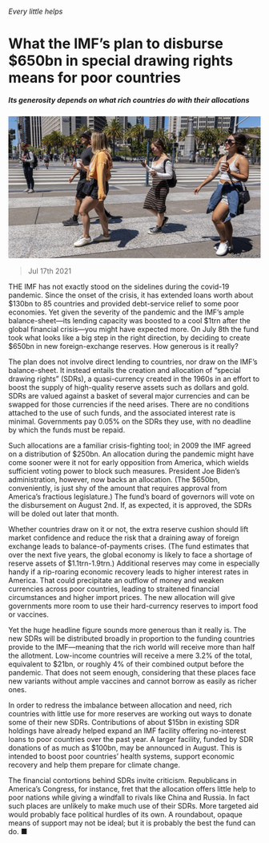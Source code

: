 ###### Every little helps

# What the IMF’s plan to disburse $650bn in special drawing rights means for poor countries 

##### Its generosity depends on what rich countries do with their allocations 

![image](images/20210717_FNP506.jpg) 

> Jul 17th 2021 

THE IMF has not exactly stood on the sidelines during the covid-19 pandemic. Since the onset of the crisis, it has extended loans worth about $130bn to 85 countries and provided debt-service relief to some poor economies. Yet given the severity of the pandemic and the IMF’s ample balance-sheet—its lending capacity was boosted to a cool $1trn after the global financial crisis—you might have expected more. On July 8th the fund took what looks like a big step in the right direction, by deciding to create $650bn in new foreign-exchange reserves. How generous is it really?

The plan does not involve direct lending to countries, nor draw on the IMF’s balance-sheet. It instead entails the creation and allocation of “special drawing rights” (SDRs), a quasi-currency created in the 1960s in an effort to boost the supply of high-quality reserve assets such as dollars and gold. SDRs are valued against a basket of several major currencies and can be swapped for those currencies if the need arises. There are no conditions attached to the use of such funds, and the associated interest rate is minimal. Governments pay 0.05% on the SDRs they use, with no deadline by which the funds must be repaid.


Such allocations are a familiar crisis-fighting tool; in 2009 the IMF agreed on a distribution of $250bn. An allocation during the pandemic might have come sooner were it not for early opposition from America, which wields sufficient voting power to block such measures. President Joe Biden’s administration, however, now backs an allocation. (The $650bn, conveniently, is just shy of the amount that requires approval from America’s fractious legislature.) The fund’s board of governors will vote on the disbursement on August 2nd. If, as expected, it is approved, the SDRs will be doled out later that month.

Whether countries draw on it or not, the extra reserve cushion should lift market confidence and reduce the risk that a draining away of foreign exchange leads to balance-of-payments crises. (The fund estimates that over the next five years, the global economy is likely to face a shortage of reserve assets of $1.1trn-1.9trn.) Additional reserves may come in especially handy if a rip-roaring economic recovery leads to higher interest rates in America. That could precipitate an outflow of money and weaken currencies across poor countries, leading to straitened financial circumstances and higher import prices. The new allocation will give governments more room to use their hard-currency reserves to import food or vaccines.

Yet the huge headline figure sounds more generous than it really is. The new SDRs will be distributed broadly in proportion to the funding countries provide to the IMF—meaning that the rich world will receive more than half the allotment. Low-income countries will receive a mere 3.2% of the total, equivalent to $21bn, or roughly 4% of their combined output before the pandemic. That does not seem enough, considering that these places face new variants without ample vaccines and cannot borrow as easily as richer ones.

In order to redress the imbalance between allocation and need, rich countries with little use for more reserves are working out ways to donate some of their new SDRs. Contributions of about $15bn in existing SDR holdings have already helped expand an IMF facility offering no-interest loans to poor countries over the past year. A larger facility, funded by SDR donations of as much as $100bn, may be announced in August. This is intended to boost poor countries’ health systems, support economic recovery and help them prepare for climate change.

The financial contortions behind SDRs invite criticism. Republicans in America’s Congress, for instance, fret that the allocation offers little help to poor nations while giving a windfall to rivals like China and Russia. In fact such places are unlikely to make much use of their SDRs. More targeted aid would probably face political hurdles of its own. A roundabout, opaque means of support may not be ideal; but it is probably the best the fund can do. ■

